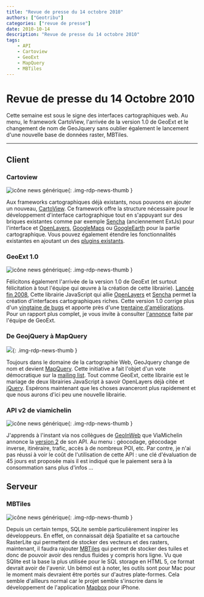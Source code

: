 ```yaml
---
title: "Revue de presse du 14 octobre 2010"
authors: ["Geotribu"]
categories: ["revue de presse"]
date: 2010-10-14
description: "Revue de presse du 14 octobre 2010"
tags:
    - API
    - Cartoview
    - GeoExt
    - MapQuery
    - MBTiles
---
```


# Revue de presse du 14 Octobre 2010

Cette semaine est sous le signe des interfaces cartographiques web. Au menu, le framework CartoView, l'arrivée de la version 1.0 de GeoExt et le changement de nom de GeoJquery sans oublier également le lancement d'une nouvelle base de données raster, MBTiles.

----

## Client

### Cartoview

![icône news générique](https://cdn.geotribu.fr/img/internal/icons-rdp-news/news.png "News Geotribu"){: .img-rdp-news-thumb }

Aux frameworks cartographiques déjà existants, nous pouvons en ajouter un nouveau, [CartoView](http://www.cartologic.com/cartoview/). Ce framework offre la structure nécessaire pour le développement d'interface cartographique tout en s'appuyant sur des briques existantes comme par exemple [Sencha](http://www.sencha.com/) (anciennement ExtJs) pour l'interface et [OpenLayers](https://openlayers.org/), [GoogleMaps](http://maps.google.com/) ou [GoogleEarth](http://code.google.com/apis/earth/) pour la partie cartographique. Vous pouvez également étendre les fonctionnalités existantes en ajoutant un des [plugins existants](http://www.cartologic.com/cartoview/extensions.aspx).

### GeoExt 1.0

![icône news générique](https://cdn.geotribu.fr/img/internal/icons-rdp-news/news.png "News Geotribu"){: .img-rdp-news-thumb }

Félicitons également l'arrivée de la version 1.0 de GeoExt (et surtout félicitation à tout l'équipe qui œuvre à la création de cette librairie). [Lancée fin 2008](http://geotribu.net/node/75), Cette librairie JavaScript qui allie [OpenLayers](https://openlayers.org/) et [Sencha](http://www.sencha.com/) permet la création d'interfaces cartographiques riches. Cette version 1.0 corrige plus d'un [vingtaine de bugs](http://trac.geoext.org/query?group=type&resolution=fixed&milestone=1.0&type=defect&order=component) et apporte près d'une [trentaine d'améliorations](http://trac.geoext.org/query?group=type&resolution=fixed&milestone=1.0&type=enhancement&order=component). Pour un rapport plus complet, je vous invite à consulter [l'annonce](http://trac.geoext.org/wiki/Release/1.0/Notes) faite par l'équipe de GeoExt.

### De GeojQuery à MapQuery

![](https://cdn.geotribu.fr/img/icon_jquery.jpg){: .img-rdp-news-thumb }

Toujours dans le domaine de la cartographie Web, GeoJquery change de nom et devient [MapQuery](http://gitorious.org/mapquery). Cette initiative a fait l'objet d'un vote démocratique sur la [mailing list](http://lists.osgeo.org/pipermail/geojquery/2010-October/000179.html). Tout comme GeoExt, cette librairie est le mariage de deux librairies JavaScript à savoir OpenLayers déjà citée et [jQuery](http://jquery.com/). Espérons maintenant que les choses avanceront plus rapidement et que nous aurons d'ici peu une nouvelle librairie.

### API v2 de viamichelin

![icône news générique](https://cdn.geotribu.fr/img/internal/icons-rdp-news/news.png "News Geotribu"){: .img-rdp-news-thumb }

J'apprends à l'instant via nos collègues de [GeoInWeb](http://www.geoinweb.com/2010/10/12/viamichelin-lance-son-api-javascript-en-version-2/) que ViaMichelin annonce la [version 2](http://dev.viamichelin.fr/web/api-javascript) de son API. Au menu : géocodage, géocodage inverse, itinéraire, trafic, accès à de nombreux POI, etc. Par contre, je n'ai pas réussi à voir le coût de l'utilisation de cette API : une clé d'évaluation de 45 jours est proposée mais il est indiqué que le paiement sera à la consommation sans plus d'infos ...

## Serveur

### MBTiles

![icône news générique](https://cdn.geotribu.fr/img/internal/icons-rdp-news/news.png "News Geotribu"){: .img-rdp-news-thumb }

Depuis un certain temps, SQLite semble particulièrement inspirer les développeurs. En effet, on connaissait déjà Spatialite et sa cartouche RasterLite qui permettent de stocker des vecteurs et des rasters, maintenant, il faudra rajouter [MBTiles](http://developmentseed.org/blog/2010/oct/08/portable-map-tiles-format-released) qui permet de stocker des tuiles et donc de pouvoir avoir des rendus fluides y compris hors ligne. Vu que SQlite est la base la plus utilisée pour le SQL storage en HTML 5, ce format devrait avoir de l'avenir. Un bémol est à noter, les outils sont pour Mac pour le moment mais devraient être portés sur d'autres plate-formes. Cela semble d'ailleurs normal car le projet semble s'inscrire dans le développement de l'application [Mapbox](http://mapbox.com) pour iPhone.
